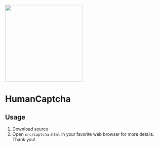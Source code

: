 <a href="https://www.mrfake.name/ghpromo" target="_blank"><img src="https://mrfake.name/ghpromo/promo.png" height="250"></a>
# HumanCaptcha
## Usage
1. Download source
2. Open `src/captcha.html` in your favorite web browser for more details.
Thank you!
